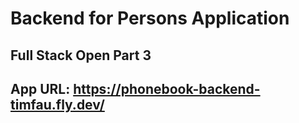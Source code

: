 # Backend for Persons Application
## Full Stack Open Part 3
## App URL: https://phonebook-backend-timfau.fly.dev/